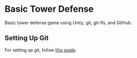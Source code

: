 # Basic Tower Defense

Basic tower defense game using Unity, git, git-lfs, and GitHub.

## Setting Up Git

For setting up git, follow [this guide](https://thoughtbot.com/blog/how-to-git-with-unity).
